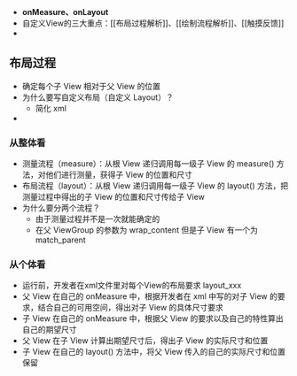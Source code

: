 - **onMeasure、onLayout**
- 自定义View的三大重点：[[布局过程解析]]、[[绘制流程解析]]、[[触摸反馈]]
- 
## 布局过程
  - 确定每个子 View 相对于父 View 的位置
- 为什么要写自定义布局（自定义 Layout）？
  - 简化 xml
- 
### 从整体看
  - 测量流程（measure）：从根 View 递归调用每一级子 View 的 measure() 方法，对他们进行测量，获得子 View 的位置和尺寸
  - 布局流程（layout）：从根 View 递归调用每一级子 View 的 layout() 方法，把测量过程中得出的子 View 的位置和尺寸传给子 View
- 为什么要分两个流程？
  - 由于测量过程并不是一次就能确定的
  - 在父 ViewGroup 的参数为 wrap_content 但是子 View 有一个为 match_parent
### 从个体看
  - 运行前，开发者在xml文件里对每个View的布局要求 layout_xxx
  - 父 View 在自己的 onMeasure 中，根据开发者在 xml 中写的对子 View 的要求，结合自己的可用空间，得出对子 View 的具体尺寸要求
  - 子 View 在自己的 onMeasure 中，根据父 View 的要求以及自己的特性算出自己的期望尺寸
  - 父 View 在子 View 计算出期望尺寸后，得出子 View 的实际尺寸和位置
  - 子 View 在自己的 layout() 方法中，将父 View 传入的自己的实际尺寸和位置保留